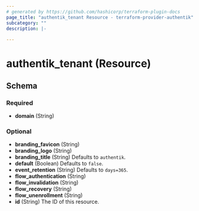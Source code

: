 ```yaml
---
# generated by https://github.com/hashicorp/terraform-plugin-docs
page_title: "authentik_tenant Resource - terraform-provider-authentik"
subcategory: ""
description: |-
  
---
```


# authentik_tenant (Resource)





<!-- schema generated by tfplugindocs -->
## Schema

### Required

- **domain** (String)

### Optional

- **branding_favicon** (String)
- **branding_logo** (String)
- **branding_title** (String) Defaults to `authentik`.
- **default** (Boolean) Defaults to `false`.
- **event_retention** (String) Defaults to `days=365`.
- **flow_authentication** (String)
- **flow_invalidation** (String)
- **flow_recovery** (String)
- **flow_unenrollment** (String)
- **id** (String) The ID of this resource.


